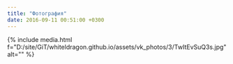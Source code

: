 ```yaml
---
title: "Фотография"
date: 2016-09-11 00:51:00 +0300
---
```



{% include media.html f="D:/site/GiT/whiteldragon.github.io/assets/vk_photos/3/TwItEvSuQ3s.jpg" alt="" %}
